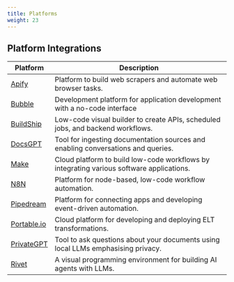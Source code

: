 ```yaml
---
title: Platforms
weight: 23
---
```


## Platform Integrations

| Platform                    | Description                                                                              |
| --------------------------- | ---------------------------------------------------------------------------------------- |
| [Apify](/documentation/platforms/apify/)           | Platform to build web scrapers and automate web browser tasks.                           |
| [Bubble](/documentation/platforms/bubble/)          | Development platform for application development with a no-code interface                |
| [BuildShip](/documentation/platforms/buildship/)    | Low-code visual builder to create APIs, scheduled jobs, and backend workflows.           |
| [DocsGPT](/documentation/platforms/docsgpt/)       | Tool for ingesting documentation sources and enabling conversations and queries.         |
| [Make](/documentation/platforms/make/)             | Cloud platform to build low-code workflows by integrating various software applications. |
| [N8N](/documentation/platforms/n8n/)               | Platform for node-based, low-code workflow automation.                                   |
| [Pipedream](/documentation/platforms/pipedream/)   | Platform for connecting apps and developing event-driven automation.                     |
| [Portable.io](/documentation/platforms/portable/)  | Cloud platform for developing and deploying ELT transformations.                         |
| [PrivateGPT](/documentation/platforms/privategpt/) | Tool to ask questions about your documents using local LLMs emphasising privacy.         |
| [Rivet](/documentation/platforms/rivet/)           | A visual programming environment for building AI agents with LLMs.                       |
